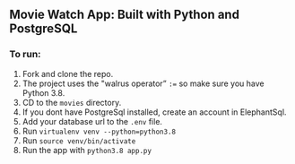 ## Movie Watch App: Built with Python and PostgreSQL

### To run:
1. Fork and clone the repo.
2. The project uses the "walrus operator” `:=` so make sure you have Python 3.8.
3. CD to the `movies` directory.
4. If you dont have PostgreSql installed, create an account in ElephantSql.
5. Add your database url to the `.env` file.
6. Run `virtualenv venv --python=python3.8`
7. Run `source venv/bin/activate`
8. Run the app with `python3.8 app.py`